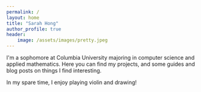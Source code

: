 ```yaml
---
permalink: /
layout: home
title: "Sarah Hong"
author_profile: true
header:
    image: /assets/images/pretty.jpeg
---
```

I'm a sophomore at Columbia University majoring in computer science and applied mathematics. Here you can find my projects, and some guides and blog posts on things I find interesting.

In my spare time, I enjoy playing violin and drawing!